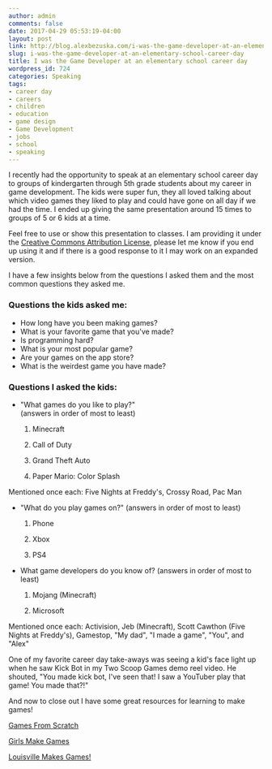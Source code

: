 ```yaml
---
author: admin
comments: false
date: 2017-04-29 05:53:19-04:00
layout: post
link: http://blog.alexbezuska.com/i-was-the-game-developer-at-an-elementary-school-career-day/
slug: i-was-the-game-developer-at-an-elementary-school-career-day
title: I was the Game Developer at an elementary school career day
wordpress_id: 724
categories: Speaking
tags:
- career day
- careers
- children
- education
- game design
- Game Development
- jobs
- school
- speaking
---
```


I recently had the opportunity to speak at an elementary school career day to groups of kindergarten through 5th grade students about my career in game development.
The kids were super fun, they all loved talking about which video games they liked to play and could have gone on all day if we had the time. I ended up giving the same presentation around 15 times to groups of 5 or 6 kids at a time.



Feel free to use or show this presentation to classes. I am providing it under the [Creative Commons Attribution License](https://creativecommons.org/licenses/by-nc-nd/4.0/), please let me know if you end up using it and if there is a good response to it I may work on an expanded version.

I have a few insights below from the questions I asked them and the most common questions they asked me.

### Questions the kids asked me:
- How long have you been making games?
- What is your favorite game that you've made?
- Is programming hard?
- What is your most popular game?
- Are your games on the app store?
- What is the weirdest game you have made?

### Questions I asked the kids:

- "What games do you like to play?"  
(answers in order of most to least)

  1. Minecraft

  2. Call of Duty

  3. Grand Theft Auto

  4. Paper Mario: Color Splash


Mentioned once each:
Five Nights at Freddy's, Crossy Road, Pac Man



- "What do you play games on?"
(answers in order of most to least)

  1. Phone

  2. Xbox

  3. PS4


- What game developers do you know of?
(answers in order of most to least)

  1. Mojang (Minecraft)


  2. Microsoft


Mentioned once each:
Activision, Jeb (Minecraft), Scott Cawthon (Five Nights at Freddy's), Gamestop, "My dad", "I made a game", "You", and "Alex"


One of my favorite career day take-aways was seeing a kid's face light up when he saw Kick Bot in my Two Scoop Games demo reel video. He shouted, "You made kick bot, I've seen that! I saw a YouTuber play that game! You made that?!"



And now to close out I have some great resources for learning to make games!

[Games From Scratch](http://www.gamefromscratch.com/post/2014/09/16/GameFromScratch-Guide-to-Getting-Kids-Started-in-Game-Development.aspx)

[Girls Make Games](http://girlsmakegames.com)

[Louisville Makes Games!](http://louisvillemakesgames.org)
